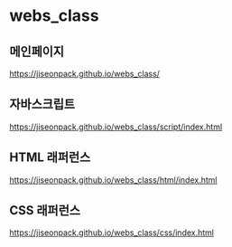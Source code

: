 # webs_class

## 메인페이지
https://jiseonpack.github.io/webs_class/

## 자바스크립트
https://jiseonpack.github.io/webs_class/script/index.html

## HTML 래퍼런스
https://jiseonpack.github.io/webs_class/html/index.html

## CSS 래퍼런스
https://jiseonpack.github.io/webs_class/css/index.html
